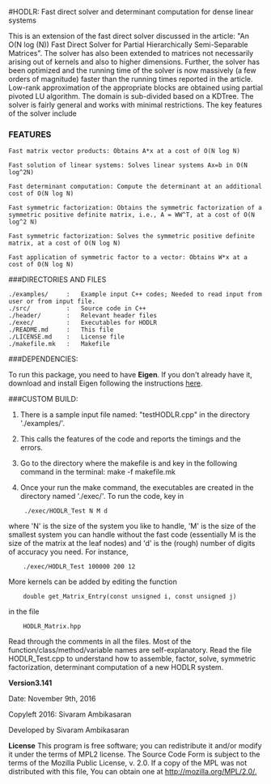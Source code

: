 #HODLR: Fast direct solver and determinant computation for dense linear systems

This is an extension of the fast direct solver discussed in the article: "An O(N log (N)) Fast Direct Solver for Partial Hierarchically Semi-Separable Matrices". The solver has also been extended to matrices not necessarily arising out of kernels and also to higher dimensions. Further, the solver has been optimized and the running time of the solver is now massively (a few orders of magnitude) faster than the running times reported in the article. Low-rank approximation of the appropriate blocks are obtained using partial pivoted LU algorithm. The domain is sub-divided based on a KDTree. The solver is fairly general and works with minimal restrictions. The key features of the solver include

### FEATURES
	
	Fast matrix vector products: Obtains A*x at a cost of O(N log N)

	Fast solution of linear systems: Solves linear systems Ax=b in O(N log^2N)
	
	Fast determinant computation: Compute the determinant at an additional cost of O(N log N)
	
	Fast symmetric factorization: Obtains the symmetric factorization of a symmetric positive definite matrix, i.e., A = WW^T, at a cost of O(N log^2 N)

	Fast symmetric factorization: Solves the symmetric positive definite matrix, at a cost of O(N log N)

	Fast application of symmetric factor to a vector: Obtains W*x at a cost of O(N log N)


###DIRECTORIES AND FILES


	./examples/		:	Example input C++ codes; Needed to read input from user or from input file.
	./src/			:	Source code in C++
	./header/		:	Relevant header files
	./exec/			:	Executables for HODLR
	./README.md		:	This file
	./LICENSE.md	:	License file
	./makefile.mk	:	Makefile

###DEPENDENCIES:

To run this package, you need to have **Eigen**. If you don't already have it, download and install Eigen following the instructions [here](http://eigen.tuxfamily.org/index.php?title=Main_Page).

###CUSTOM BUILD:

1. There is a sample input file named: "testHODLR.cpp" in the directory './examples/'.

2. This calls the features of the code and reports the timings and the errors.

3. Go to the directory where the makefile is and key in the following command in the terminal:
	make -f makefile.mk

4. Once your run the make command, the executables are created in the directory named './exec/'. To run the code, key in

		./exec/HODLR_Test N M d

where 'N' is the size of the system you like to handle, 'M' is the size of the smallest system you can handle without the fast code (essentially M is the size of the matrix at the leaf nodes) and 'd' is the (rough) number of digits of accuracy you need. For instance,
		
		./exec/HODLR_Test 100000 200 12

More kernels can be added by editing the function

		double get_Matrix_Entry(const unsigned i, const unsigned j)

 in the file

		HODLR_Matrix.hpp

Read through the comments in all the files. Most of the function/class/method/variable names are self-explanatory. Read the file HODLR_Test.cpp to understand how to assemble, factor, solve, symmetric factorization, determinant computation of a new HODLR system.

**Version3.141**

Date: November 9th, 2016

Copyleft 2016: Sivaram Ambikasaran

Developed by Sivaram Ambikasaran

**License**
This program is free software; you can redistribute it and/or modify it under the terms of MPL2 license. The Source Code Form is subject to the terms of the Mozilla Public License, v. 2.0. If a copy of the MPL was not distributed with this file, You can obtain one at <http://mozilla.org/MPL/2.0/.>